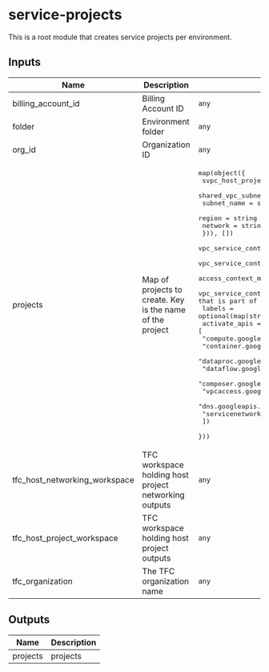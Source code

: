 # service-projects
This is a root module that creates service projects per environment.

## Inputs

| Name | Description | Type | Default | Required |
|------|-------------|------|---------|:-----:|
| billing\_account\_id | Billing Account ID | `any` | n/a | yes |
| folder | Environment folder | `any` | n/a | yes |
| org\_id | Organization ID | `any` | n/a | yes |
| projects | Map of projects to create. Key is the name of the project | <pre>map(object({<br>    svpc_host_project = optional(string, "")<br>    shared_vpc_subnets = optional(list(object({<br>      subnet_name = string<br>      region      = string<br>      network     = string<br>    })), [])<br>    vpc_service_control_attach_enabled = optional(bool, false)<br>    vpc_service_control_sleep_duration = optional(string, "60s")<br>    access_context_manager_policy_name = optional(string, null)<br>    vpc_service_control_name           = optional(string, "") //Name of the shared VPC that is part of the service control perimeter<br>    labels                             = optional(map(string), {})<br>    activate_apis = optional(list(string), [<br>      "compute.googleapis.com",<br>      "container.googleapis.com",<br>      "dataproc.googleapis.com",<br>      "dataflow.googleapis.com",<br>      "composer.googleapis.com",<br>      "vpcaccess.googleapis.com",<br>      "dns.googleapis.com",<br>      "servicenetworking.googleapis.com",<br>    ])<br>  }))<br></pre> | n/a | yes |
| tfc\_host\_networking\_workspace | TFC workspace holding host project networking outputs | `any` | n/a | yes |
| tfc\_host\_project\_workspace | TFC workspace holding host project outputs | `any` | n/a | yes |
| tfc\_organization | The TFC organization name | `any` | n/a | yes |

## Outputs

| Name | Description |
|------|-------------|
| projects | projects |